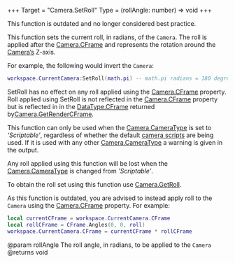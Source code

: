 +++
Target = "Camera.SetRoll"
Type = (rollAngle: number) => void
+++

This function is outdated and no longer considered best practice.This function sets the current roll, in radians, of the `Camera`. The roll is applied after the [Camera.CFrame](https://developer.roblox.com/api-reference/property/Camera/CFrame) and represents the rotation around the [Camera’s](https://developer.roblox.com/api-reference/class/Camera) Z-axis.For example, the following would invert the `Camera`:```luaworkspace.CurrentCamera:SetRoll(math.pi) -- math.pi radians = 180 degrees```SetRoll has no effect on any roll applied using the [Camera.CFrame](https://developer.roblox.com/api-reference/property/Camera/CFrame) property. Roll applied using SetRoll is not reflected in the [Camera.CFrame](https://developer.roblox.com/api-reference/property/Camera/CFrame) property but is reflected in in the [DataType.CFrame](https://developer.roblox.com/search#stq=CFrame) returned by[Camera.GetRenderCFrame](https://developer.roblox.com/api-reference/function/Camera/GetRenderCFrame).This function can only be used when the [Camera.CameraType](https://developer.roblox.com/api-reference/property/Camera/CameraType) is set to *‘Scriptable’*, regardless of whether the default [camera scripts][1] are being used. If it is used with any other [Camera.CameraType](https://developer.roblox.com/api-reference/property/Camera/CameraType) a warning is given in the output.Any roll applied using this function will be lost when the [Camera.CameraType](https://developer.roblox.com/api-reference/property/Camera/CameraType) is changed from *’Scriptable’*.To obtain the roll set using this function use [Camera.GetRoll](https://developer.roblox.com/api-reference/function/Camera/GetRoll).As this function is outdated, you are advised to instead apply roll to the `Camera` using the [Camera.CFrame](https://developer.roblox.com/api-reference/property/Camera/CFrame) property. For example:```lualocal currentCFrame = workspace.CurrentCamera.CFramelocal rollCFrame = CFrame.Angles(0, 0, roll)workspace.CurrentCamera.CFrame = currentCFrame * rollCFrame```[1]: http://robloxdev.com/articles/Movement-and-camera-controls@param rollAngle The roll angle, in radians, to be applied to the `Camera`@returns void